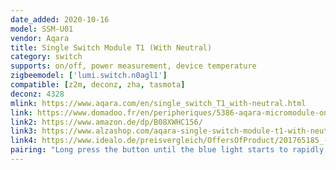 ```yaml
---
date_added: 2020-10-16
model: SSM-U01
vendor: Aqara
title: Single Switch Module T1 (With Neutral)
category: switch
supports: on/off, power measurement, device temperature
zigbeemodel: ['lumi.switch.n0agl1']
compatible: [z2m, deconz, zha, tasmota]
deconz: 4328
mlink: https://www.aqara.com/en/single_switch_T1_with-neutral.html
link: https://www.domadoo.fr/en/peripheriques/5386-aqara-micromodule-onoff-zigbee-30-2500w-avec-neutre-6970504213296.html
link2: https://www.amazon.de/dp/B08XWHC156/
link3: https://www.alzashop.com/aqara-single-switch-module-t1-with-neutral-d6238557.htm
link4: https://www.idealo.de/preisvergleich/OffersOfProduct/201765185_-single-switch-module-t1-ssm-u01-aqara.html
pairing: "Long press the button until the blue light starts to rapidly blink"
---
```

